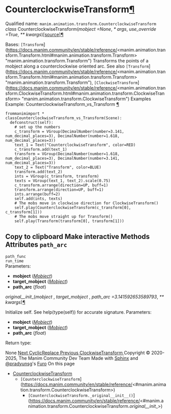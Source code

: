 # CounterclockwiseTransform[¶](https://docs.manim.community/en/stable/reference/<#counterclockwisetransform> "Link to this heading")
Qualified name: `manim.animation.transform.CounterclockwiseTransform`
_class_ CounterclockwiseTransform(_mobject =None_, _* args_, _use_override =True_, _** kwargs_)[[source]](https://docs.manim.community/en/stable/reference/<../_modules/manim/animation/transform.html#CounterclockwiseTransform>)[¶](https://docs.manim.community/en/stable/reference/<#manim.animation.transform.CounterclockwiseTransform> "Link to this definition")
    
Bases: `[Transform`](https://docs.manim.community/en/stable/reference/<manim.animation.transform.Transform.html#manim.animation.transform.Transform> "manim.animation.transform.Transform")
Transforms the points of a mobject along a counterclockwise oriented arc.
See also
`[Transform`](https://docs.manim.community/en/stable/reference/<manim.animation.transform.Transform.html#manim.animation.transform.Transform> "manim.animation.transform.Transform"), `[ClockwiseTransform`](https://docs.manim.community/en/stable/reference/<manim.animation.transform.ClockwiseTransform.html#manim.animation.transform.ClockwiseTransform> "manim.animation.transform.ClockwiseTransform")
Examples
Example: CounterclockwiseTransform_vs_Transform [¶](https://docs.manim.community/en/stable/reference/<#counterclockwisetransform_vs_transform>)
```
frommanimimport *
classCounterclockwiseTransform_vs_Transform(Scene):
  defconstruct(self):
    # set up the numbers
    c_transform = VGroup(DecimalNumber(number=3.141, num_decimal_places=3), DecimalNumber(number=1.618, num_decimal_places=3))
    text_1 = Text("CounterclockwiseTransform", color=RED)
    c_transform.add(text_1)
    transform = VGroup(DecimalNumber(number=1.618, num_decimal_places=3), DecimalNumber(number=3.141, num_decimal_places=3))
    text_2 = Text("Transform", color=BLUE)
    transform.add(text_2)
    ints = VGroup(c_transform, transform)
    texts = VGroup(text_1, text_2).scale(0.75)
    c_transform.arrange(direction=UP, buff=1)
    transform.arrange(direction=UP, buff=1)
    ints.arrange(buff=2)
    self.add(ints, texts)
    # The mobs move in clockwise direction for ClockwiseTransform()
    self.play(CounterclockwiseTransform(c_transform[0], c_transform[1]))
    # The mobs move straight up for Transform()
    self.play(Transform(transform[0], transform[1]))

```
Copy to clipboard
Make interactive
Methods
Attributes
`path_arc`  
---  
`path_func`  
`run_time`  
Parameters:
    
  * **mobject** ([_Mobject_](https://docs.manim.community/en/stable/reference/<manim.mobject.mobject.Mobject.html#manim.mobject.mobject.Mobject> "manim.mobject.mobject.Mobject"))
  * **target_mobject** ([_Mobject_](https://docs.manim.community/en/stable/reference/<manim.mobject.mobject.Mobject.html#manim.mobject.mobject.Mobject> "manim.mobject.mobject.Mobject"))
  * **path_arc** (_float_)


_original__init__(_mobject_ , _target_mobject_ , _path_arc =3.141592653589793_, _** kwargs_)[¶](https://docs.manim.community/en/stable/reference/<#manim.animation.transform.CounterclockwiseTransform._original__init__> "Link to this definition")
    
Initialize self. See help(type(self)) for accurate signature.
Parameters:
    
  * **mobject** ([_Mobject_](https://docs.manim.community/en/stable/reference/<manim.mobject.mobject.Mobject.html#manim.mobject.mobject.Mobject> "manim.mobject.mobject.Mobject"))
  * **target_mobject** ([_Mobject_](https://docs.manim.community/en/stable/reference/<manim.mobject.mobject.Mobject.html#manim.mobject.mobject.Mobject> "manim.mobject.mobject.Mobject"))
  * **path_arc** (_float_)


Return type:
    
None
[ Next CyclicReplace ](https://docs.manim.community/en/stable/reference/<manim.animation.transform.CyclicReplace.html>) [ Previous ClockwiseTransform ](https://docs.manim.community/en/stable/reference/<manim.animation.transform.ClockwiseTransform.html>)
Copyright © 2020-2025, The Manim Community Dev Team 
Made with [Sphinx](https://docs.manim.community/en/stable/reference/<https:/www.sphinx-doc.org/>) and [@pradyunsg](https://docs.manim.community/en/stable/reference/<https:/pradyunsg.me>)'s [Furo](https://docs.manim.community/en/stable/reference/<https:/github.com/pradyunsg/furo>)
On this page 
  * [CounterclockwiseTransform](https://docs.manim.community/en/stable/reference/<#>)
    * `[CounterclockwiseTransform`](https://docs.manim.community/en/stable/reference/<#manim.animation.transform.CounterclockwiseTransform>)
      * `[CounterclockwiseTransform._original__init__()`](https://docs.manim.community/en/stable/reference/<#manim.animation.transform.CounterclockwiseTransform._original__init__>)


